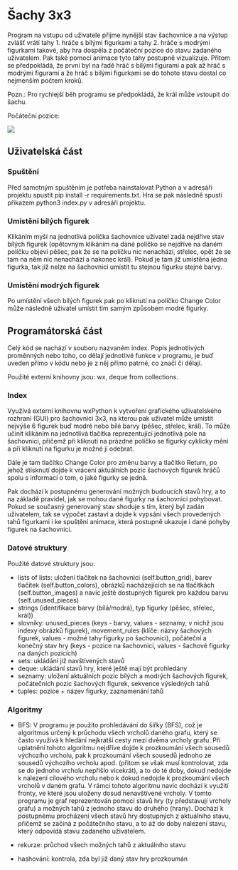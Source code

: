 # Šachy 3x3
Program na vstupu od uživatele přijme nynější stav šachovnice a na výstup zvlášť vrátí tahy 1. hráče s bílými figurkami a tahy 2. hráče s modrými figurkami takové, aby hra dospěla z počáteční pozice do stavu zadaného uživatelem. Pak také pomocí animace tyto tahy postupně vizualizuje. Přitom se předpokládá, že první byl na řadě hráč s bílými figurami a pak až hráč s modrými figurami a že hráč s bílými figurkami se do tohoto stavu dostal co nejmenším počtem kroků.

Pozn.: Pro rychlejší běh programu se předpokládá, že král může vstoupit do šachu.

<div align="left">
  <p>Počáteční pozice:</p>
  <img src="https://github.com/theosa88/3x3_chess/assets/141501863/1a7f6c99-b0e3-445f-bf0c-42f65934b81c">
</div>

## Uživatelská část
### Spuštění
Před samotným spuštěním je potřeba nainstalovat Python a v adresáři projektu spustit pip install -r requirements.txt. Hra se pak následně spustí přikazem python3 index.py v adresáři projektu.

### Umístění bílých figurek
Klikáním myší na jednotlivá políčka šachovnice uživatel zadá nejdříve stav bílých figurek (opětovným klikáním na dané políčko se nejdříve na daném políčku objeví pěšec, pak že se na políčku nic nenachází, střelec, opět že se tam na něm nic nenachází a nakonec král). Pokud je tam již umístěna jedna figurka, tak již nelze na šachovnici umístit tu stejnou figurku stejné barvy.

### Umístění modrých figurek
Po umístění všech bílých figurek pak po kliknutí na políčko Change Color může následně uživatel umístit tím samým způsobem modré figurky.

## Programátorská část
Celý kód se nachází v souboru nazvaném index. Popis jednotlivých proměnných nebo toho, co dělají jednotlivé funkce v programu, je buď uveden přímo v kódu nebo je z něj přímo patrné, co značí či dělají. 

Použité externí knihovny jsou: wx, deque from collections.

### Index
Využívá externí knihovnu wxPython k vytvoření grafického uživatelského rozhraní (GUI) pro šachovnici 3x3, na kterou pak uživatel může umístit nejvýše 6 figurek buď modré nebo bílé barvy (pěšec, střelec, král). To může učinit klikáním na jednotlivá tlačítka reprezentující jednotlivá pole na šachovnici, přičemž při kliknutí na prázdné políčko se figurky cyklicky mění a při kliknutí na figurku je možné jí odebrat.

Dále je tam tlačítko Change Color pro změnu barvy a tlačítko Return, po jehož stisknutí dojde k vrácení aktuálních pozic šachových figurek hráčů spolu s informací o tom, o jaké figurky se jedná.

Pak dochází k postupnému generování možných budoucích stavů hry, a to na základě pravidel, jak se mohou dané figurky na šachovnici pohybovat. Pokud se současný generovaný stav shoduje s tím, který byl zadán uživatelem, tak se výpočet zastaví a dojde k vypsání všech provedených tahů figurkami i ke spuštění animace, která postupně ukazuje i dané pohyby figurek na šachovnici.

### Datové struktury
Použité datové struktury jsou:
- lists of lists: uložení tlačítek na šachovnici (self.button_grid), barev tlačítek (self.button_colors), obrázků nacházejících se na tlačítkách (self.button_images) a navíc ještě dostupných figurek pro každou barvu (self.unused_pieces)
- strings (identifikace barvy (bílá/modrá), typ figurky (pěšec, střelec, král))
- slovníky: unused_pieces (keys - barvy, values - seznamy, v nichž jsou indexy obrázků figurek), movement_rules (klíče: názvy šachových figurek, values - možné tahy figurky po šachovnici), počáteční a konečný stav hry (keys - pozice na šachovnici, values - šachové figurky na daných pozicích)
- sets: ukládání již navštívených stavů
- deque: ukládání stavů hry, které ještě mají být prohledány
- seznamy: uložení aktuálních pozic bílých a modrých šachových figurek, počátečních pozic šachových figurek, sekvence výsledných tahů 
- tuples: pozice + název figurky, zaznamenání tahů

### Algoritmy
- BFS: V programu je použito prohledávání do šířky (BFS), což je algoritmus  určený k průchodu všech vrcholů daného grafu, který se často využívá k hledání nejkratší cesty mezi dvěma vrcholy grafu. Při uplatnění tohoto algoritmu nejdříve dojde k prozkoumání všech sousedů výchozího vrcholu, pak k prozkoumání všech sousedů jednoho ze sousedů výchozího vrcholu apod. (přitom se však musí kontrolovat, zda se do jednoho vrcholu nepřišlo vícekrát), a to do té doby, dokud nedojde k nalezení cílového vrcholu nebo k dokud nedojde k prozkoumání všech vrcholů v daném grafu. V rámci tohoto algoritmu navíc dochází k využití fronty, ve které jsou uloženy dosud nenavštívené vrcholy.
V tomto programu je graf reprezentován pomocí stavů hry (ty představují vrcholy grafu) a možných tahů z jednoho stavu do druhého (hrany). Dochází k postupnému procházení všech stavů hry dostupných z aktuálního stavu, přičemž se začíná z počátečního stavu, a to až do doby nalezení stavu, který odpovídá stavu zadaného uživatelem. 

- rekurze: průchod všech možných tahů z aktuálního stavu
- hashování: kontrola, zda byl již daný stav hry prozkoumán
